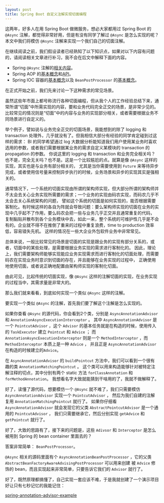 ```yaml
---
layout: post
title: Spring Boot 自定义注解实现切面编程
---
```


这两年，好多人在用 Spring Boot 做微服务，想必大家都用过 Spring Boot 的 `@Async` 注解，都觉得非常好用，但是有没有同学了解过 `@Async` 是怎么实现的呢？
本文中我们将模仿 `@Async` 注解来实现一个我们自己的切面注解。

在继续阅读之前，我们假设读者已经熟知了以下知识点，如果对以下内容有问题的，请阅读相关文章进行补习，我不会在后文中解释下面的内容。

* Spring `@Async` 注解的[相关内容](https://docs.spring.io/spring/docs/5.1.2.RELEASE/spring-framework-reference/integration.html#scheduling-annotation-support-async)。
* Spring AOP 的[基本概念](https://docs.spring.io/spring/docs/5.1.2.RELEASE/spring-framework-reference/core.html#aop-introduction-defn)和[API](https://docs.spring.io/spring/docs/5.1.2.RELEASE/spring-framework-reference/core.html#aop-api)。
* Spring IOC 容器的[基本概念](https://docs.spring.io/spring/docs/5.1.2.RELEASE/spring-framework-reference/core.html#beans)以及 `BeanPostProcessor` 的[基本概念](https://docs.spring.io/spring/docs/5.1.2.RELEASE/spring-framework-reference/core.html#beans-factory-extension)。

在正式开始之前，我们先来讨论一下这种需求的常见场景。

虽然这些年市面上都号称流行各种切面编程，但从我个人的工作经验总结下来，通常所谓“切面”中所需实现的内容，要和业务代码完全正交的场景，是非常少见的。
比较常见的情况则是“切面”中的内容与业务的实现部分相关，或者需要根据业务不同场景进行自定义的。

举个例子，譬如说与业务完全正交的切面场景，我能想到的除了 logging 和 transaction 处理外，几乎就没有了。但我相信大部分有经验的同学肯定碰到过这样的需求：
BI 的同学希望通过 log 大数据分析能知道我们用户使用某业务时喜欢选用的参数，或者我们需要根据某业务的需求自定义某模块的 transaction 的 propagation 的参数。
你说这里的 logging 和 transaction 和业务完全相关吗？也不是，完全无关吗？也不是。这是一个比较尴尬的点。就算是像 `@Async` 这样的实现，其实也是与业务有部分相关的，
尤其是当你需要使用到 `Future` 来等待异步完成，或者使用信号量来控制异步执行的时候，业务场景和异步的实现其实是强相关的。

通常情况下，一个系统的切面实现由所谓的架构师实现，但大部分所谓的架构师并不太会去关心业务实现所需要的需求；一个业务的实现由码农实现，而码农几乎不太会去关心系统架构的问题，
譬如这个系统的切面是如何实现的，能否根据需要客制化。有时候这样的各自为阵就会导致问题：要么架构师实现的切面在业务的实现中几乎起不了作用，要么码农会把一些与业务几乎正交并且通常重复的代码，
复制黏贴并散布到各个业务模块中去，如此一来，整个系统的可维护性几乎是不会有的。企业就不得不在推倒了重来的过程中重复浪费，time to production 效率低，容易错失先机。
这样的情况在一些大企业外包软件业务中非常常见。

总体来说，一般比较常见的场景是切面的实现是跟业务的实现有部分关系的，或者，切面中的某些处理，是需要根据业务实现的需求进行客制化的。
因此，理论上，我们需要架构师能够实现能应业务实现需求而进行客制化的切面处理，而需要码农在实现业务时意识到切面的存在，并且能够在业务实现的过程中，
正确使用地使用切面，或者说正确地配置由架构师实现的客制化切面。

由此可见，比起传统的切面实现，像 `@Async` 这样的注解切面的实现，在业务实现的过程当中，其需求量是非常大的。

那么我们就来看看，到底如何实现一个类似 `@Async` 这样的注解。

要实现一个类似 `@Async` 的注解，首先我们要了解这个注解是怎么实现的。

如果你查看 `@Async` 的源代码，你会看到2个类，分别是 `AsyncAnnotationAdvisor` 和 `AnnotationAsyncExecutionInterceptor` 。
其中 `AsyncAnnotationAdvisor` 是一个 `PointcutAdvisor` ，这个 `Advisor` 的基本任务就是在构造的时候，使用传入的 `TaskExecutor` 建立 `Pointcut` 和 `Advice` ；
而 `AnnotationAsyncExecutionInterceptor` 则是一个 `MethodInterceptor` ，而 `MethodInterceptor` 本质上是一种 `Advice` ，
并且正是 `AsyncAnnotationAdvisor` 在构造的时候建立的`Advice`。

在 `AsyncAnnotationAdvisor` 的 `buildPointcut` 方法中，我们可以看到一个很有趣的类 `AnnotationMatchingPointcut` 。
这个类可以用来构造能够针对被特定注解注释的切点，其中分别有两个 static 方法 `forClassAnnotation` 和 `forMethodAnnotation`。
我想看名字大致就能猜到干啥用的了，我就不做解释了。

好了，读懂了源代码，想要模仿一个 `@Async` 就不难了，我们只需要模仿 `AsyncAnnotationAdvisor` 实现一个 `PointcutAdvisor` ，
然后为我们自建的注解复用 `AnnotationMatchingPointcut` 就行了。
如果你仔细看 `AsyncAnnotationAdvisor` 就会发现它的父类 `AbstractPointcutAdvisor` 是一个通用的 `PointcutAdvisor` ，
我们只需要继承它，然后分别实现 `getAdvice` 和 `getPointcut` 就行了。

好了，大致的思路有了，接下来的问题是，这些 `Adivsor` 和 `Interceptor` 是怎么被用到 Spring 的 bean container 里面去的？

答案非常简单： `BeanPostProcessor`。

`@Async` 相关的源码里面有个 `AsyncAnnotationBeanPostProcessor` ，它的父类 `AbstractBeanFactoryAwareAdvisingPostProcessor` 可以用来创建
被 `Advice` 修饰的 bean，而且实现起来非常简单，只要告诉它我们的 `Advisor` 就行了。

好了，既然原理都搞懂了，自己实现一套应该不难，于是我就创建了一个演示项目好让只有七秒记忆的我能记住：

[spring-annotation-advisor-example](https://github.com/dewafer/spring-annotation-advisor-example)
